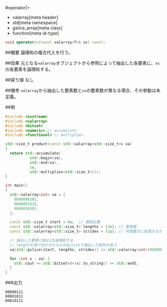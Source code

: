 #operator|=
* valarray[meta header]
* std[meta namespace]
* gslice_array[meta class]
* function[meta id-type]

```cpp
void operator|=(const valarray<T>& xs) const;
```

##概要
論理和の複合代入を行う。


##効果
元となる`valarray`オブジェクトから参照によって抽出した各要素に、`xs`の各要素を論理和する。


##戻り値
なし


##備考
`valarray`から抽出した要素数と`xs`の要素数が異なる場合、その挙動は未定義。


##例
```cpp
#include <iostream>
#include <valarray>
#include <bitset>
#include <numeric> // accumulate
#include <functional> // multiplies

std::size_t product(const std::valarray<std::size_t>& va)
{
  return std::accumulate(
           std::begin(va),
           std::end(va),
           1u,
           std::multiplies<std::size_t>());
}

int main()
{
  std::valarray<int> va = {
    0b00000101,
    0b00001010,
    0b00010101
  };

  const std::size_t start = 0u;  // 開始位置
  const std::valarray<std::size_t> lengths = {3u}; // 要素数
  const std::valarray<std::size_t> strides = {1u}; // 何個置きに処理するか

  // 抽出した要素に0b11を論理和する
  // lengthを掛け合わせたものがgsliceで抽出した配列の長さ
  va[std::gslice(start, lengths, strides)] |= std::valarray<int>(0b00000011, product(lengths));

  for (int x : va) {
    std::cout << std::bitset<8>(x).to_string() << std::endl;
  }
}
```

###出力
```
00000111
00001011
00010111
```


